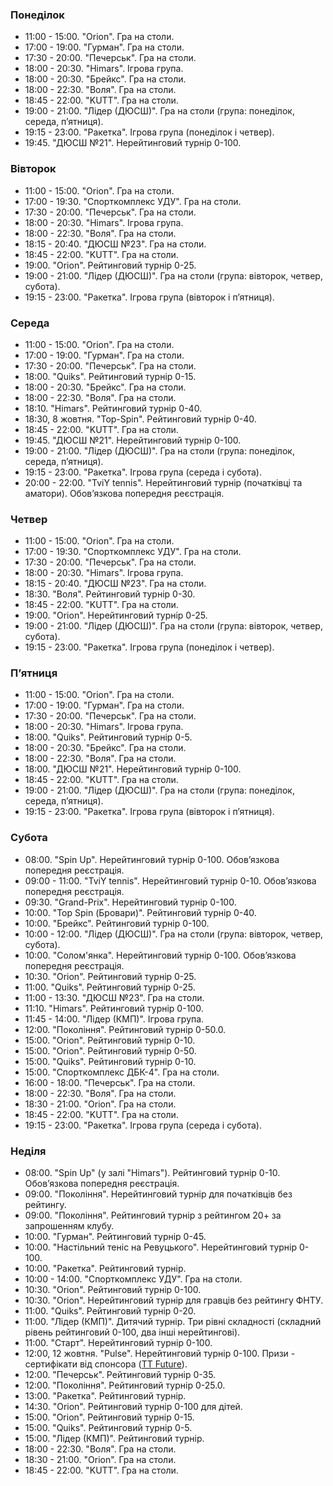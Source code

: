 ﻿
[//]: # (Use 🏆 for ranking events, 🏅 for non-ranking events, ❌ for canceled events)

<h3 id="monday">Понеділок</h3>

* 11:00 - 15:00. "Orion". Гра на столи.
* 17:00 - 19:00. "Гурман". Гра на столи.
* 17:30 - 20:00. "Печерськ". Гра на столи.
* 18:00 - 20:30. "Himars". Ігрова група.
* 18:00 - 20:30. "Брейкс". Гра на столи.
* 18:00 - 22:30. "Воля". Гра на столи.
* 18:45 - 22:00. "KUTT". Гра на столи.
* 19:00 - 21:00. "Лідер (ДЮСШ)". Гра на столи (група: понеділок, середа, пʼятниця).
* 19:15 - 23:00. "Ракетка". Ігрова група (понеділок і четвер).
* 19:45. "ДЮСШ №21". Нерейтинговий турнір 0-100.

<h3 id="tuesday">Вівторок</h3>

* 11:00 - 15:00. "Orion". Гра на столи.
* 17:00 - 19:30. "Спорткомплекс УДУ". Гра на столи.
* 17:30 - 20:00. "Печерськ". Гра на столи.
* 18:00 - 20:30. "Himars". Ігрова група.
* 18:00 - 22:30. "Воля". Гра на столи.
* 18:15 - 20:40. "ДЮСШ №23". Гра на столи.
* 18:45 - 22:00. "KUTT". Гра на столи.
* 19:00. "Orion". Рейтинговий турнір 0-25.
* 19:00 - 21:00. "Лідер (ДЮСШ)". Гра на столи (група: вівторок, четвер, субота).
* 19:15 - 23:00. "Ракетка". Ігрова група (вівторок і пʼятниця).

<h3 id="wednesday">Середа</h3>

* 11:00 - 15:00. "Orion". Гра на столи.
* 17:00 - 19:00. "Гурман". Гра на столи.
* 17:30 - 20:00. "Печерськ". Гра на столи.
* 18:00. "Quiks". Рейтинговий турнір 0-15.
* 18:00 - 20:30. "Брейкс". Гра на столи.
* 18:00 - 22:30. "Воля". Гра на столи.
* 18:10. "Himars". Рейтинговий турнір 0-40.
* 18:30, 8 жовтня. "Top-Spin". Рейтинговий турнір 0-40.
* 18:45 - 22:00. "KUTT". Гра на столи.
* 19:45. "ДЮСШ №21". Нерейтинговий турнір 0-100.
* 19:00 - 21:00. "Лідер (ДЮСШ)". Гра на столи (група: понеділок, середа, пʼятниця).
* 19:15 - 23:00. "Ракетка". Ігрова група (середа і субота).
* 20:00 - 22:00. "TviY tennis". Нерейтинговий турнір (початківці та аматори). Обовʼязкова попередня реєстрація.

<h3 id="thursday">Четвер</h3>

* 11:00 - 15:00. "Orion". Гра на столи.
* 17:00 - 19:30. "Спорткомплекс УДУ". Гра на столи.
* 17:30 - 20:00. "Печерськ". Гра на столи.
* 18:00 - 20:30. "Himars". Ігрова група.
* 18:15 - 20:40. "ДЮСШ №23". Гра на столи.
* 18:30. "Воля". Рейтинговий турнір 0-30.
* 18:45 - 22:00. "KUTT". Гра на столи.
* 19:00. "Orion". Нерейтинговий турнір 0-25.
* 19:00 - 21:00. "Лідер (ДЮСШ)". Гра на столи (група: вівторок, четвер, субота).
* 19:15 - 23:00. "Ракетка". Ігрова група (понеділок і четвер).

<h3 id="friday">Пʼятниця</h3>

* 11:00 - 15:00. "Orion". Гра на столи.
* 17:00 - 19:00. "Гурман". Гра на столи.
* 17:30 - 20:00. "Печерськ". Гра на столи.
* 18:00 - 20:30. "Himars". Ігрова група.
* 18:00. "Quiks". Рейтинговий турнір 0-5.
* 18:00 - 20:30. "Брейкс". Гра на столи.
* 18:00 - 22:30. "Воля". Гра на столи.
* 18:00. "ДЮСШ №21". Нерейтинговий турнір 0-100.
* 18:45 - 22:00. "KUTT". Гра на столи.
* 19:00 - 21:00. "Лідер (ДЮСШ)". Гра на столи (група: понеділок, середа, пʼятниця).
* 19:15 - 23:00. "Ракетка". Ігрова група (вівторок і пʼятниця).

<h3 id="saturday">Субота</h3>

* 08:00. "Spin Up". Нерейтинговий турнір 0-100. Обовʼязкова попередня реєстрація.
* 09:00 - 11:00. "TviY tennis". Нерейтинговий турнір 0-10. Обовʼязкова попередня реєстрація.
* 09:30. "Grand-Prix". Нерейтинговий турнір 0-100.
* 10:00. "Top Spin (Бровари)". Рейтинговий турнір 0-40.
* 10:00. "Брейкс". Рейтинговий турнір 0-100.
* 10:00 - 12:00. "Лідер (ДЮСШ)". Гра на столи (група: вівторок, четвер, субота).
* 10:00. "Солом'янка". Нерейтинговий турнір 0-100. Обовʼязкова попередня реєстрація.
* 10:30. "Orion". Рейтинговий турнір 0-25.
* 11:00. "Quiks". Рейтинговий турнір 0-25.
* 11:00 - 13:30. "ДЮСШ №23". Гра на столи.
* 11:10. "Himars". Рейтинговий турнір 0-100.
* 11:45 - 14:00. "Лідер (КМП)". Ігрова група.
* 12:00. "Покоління". Рейтинговий турнір 0-50.0.
* 15:00. "Orion". Рейтинговий турнір 0-10.
* 15:00. "Orion". Рейтинговий турнір 0-50.
* 15:00. "Quiks". Рейтинговий турнір 0-10.
* 15:00. "Спорткомплекс ДБК-4". Гра на столи.
* 16:00 - 18:00. "Печерськ". Гра на столи.
* 18:00 - 22:30. "Воля". Гра на столи.
* 18:30 - 21:00. "Orion". Гра на столи.
* 18:45 - 22:00. "KUTT". Гра на столи.
* 19:15 - 23:00. "Ракетка". Ігрова група (середа і субота).

<h3 id="sunday">Неділя</h3>

* 08:00. "Spin Up" (у залі "Himars"). Рейтинговий турнір 0-10. Обовʼязкова попередня реєстрація.
* 09:00. "Покоління". Нерейтинговий турнір для початківців без рейтингу.
* 09:00. "Покоління". Рейтинговий турнір з рейтингом 20+ за запрошенням клубу.
* 10:00. "Гурман". Рейтинговий турнір 0-45.
* 10:00. "Настільний теніс на Ревуцького". Нерейтинговий турнір 0-100.
* 10:00. "Ракетка". Рейтинговий турнір.
* 10:00 - 14:00. "Спорткомплекс УДУ". Гра на столи.
* 10:30. "Orion". Рейтинговий турнір 0-100.
* 10:30. "Orion". Нерейтинговий турнір для гравців без рейтингу ФНТУ.
* 11:00. "Quiks". Рейтинговий турнір 0-20.
* 11:00. "Лідер (КМП)". Дитячий турнір. Три рівні складності (складний рівень рейтинговий 0-100, два інші нерейтингові).
* 11:00. "Старт". Нерейтинговий турнір 0-100.
* 12:00, 12 жовтня. "Pulse". Нерейтинговий турнір 0-100. Призи - сертифікати від спонсора ([TT Future](https://prom.ua/c3754181-future-tovary-dlya.html)).
* 12:00. "Печерськ". Рейтинговий турнір 0-35.
* 12:00. "Покоління". Рейтинговий турнір 0-25.0.
* 13:00. "Ракетка". Рейтинговий турнір.
* 14:30. "Orion". Рейтинговий турнір 0-100 для дітей.
* 15:00. "Orion". Рейтинговий турнір 0-15.
* 15:00. "Quiks". Рейтинговий турнір 0-5.
* 15:00. "Лідер (КМП)". Рейтинговий турнір.
* 18:00 - 22:30. "Воля". Гра на столи.
* 18:30 - 21:00. "Orion". Гра на столи.
* 18:45 - 22:00. "KUTT". Гра на столи.
